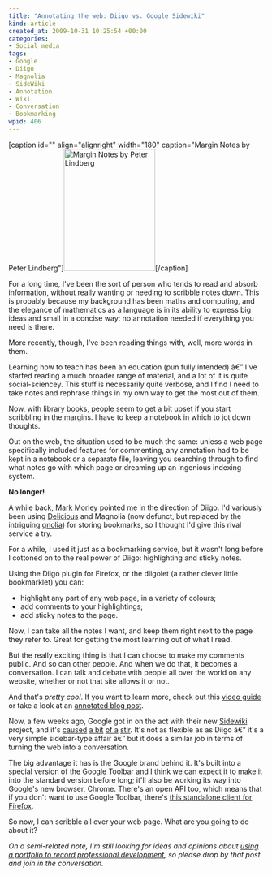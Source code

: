 ```yaml
--- 
title: "Annotating the web: Diigo vs. Google Sidewiki"
kind: article
created_at: 2009-10-31 10:25:54 +00:00
categories: 
- Social media
tags: 
- Google
- Diigo
- Magnolia
- SideWiki
- Annotation
- Wiki
- Conversation
- Bookmarking
wpid: 406
---
```

[caption id="" align="alignright" width="180" caption="Margin Notes by Peter Lindberg"]<a href="http://www.flickr.com/photos/plindberg/32809925/"><img alt="Margin Notes by Peter Lindberg" src="http://farm1.static.flickr.com/21/32809925_6b27ccbda6_m.jpg" title="Margin Notes" width="180" height="240" /></a>[/caption]

For a long time, I've been the sort of person who tends to read and absorb information, without really wanting or needing to scribble notes down. This is probably because my background has been maths and computing, and the elegance of mathematics as a language is in its ability to express big ideas and small in a concise way: no annotation needed if everything you need is there.

More recently, though, I've been reading things with, well, more words in them.

<!--more-->

Learning how to teach has been an education (pun fully intended) â€” I've started reading a much broader range of material, and a lot of it is quite social-sciencey. This stuff is necessarily quite verbose, and I find I need to take notes and rephrase things in my own way to get the most out of them.

Now, with library books, people seem to get a bit upset if you start scribbling in the margins. I have to keep a notebook in which to jot down thoughts.

Out on the web, the situation used to be much the same: unless a web page specifically included features for commenting, any annotation had to be kept in a notebook or a separate file, leaving you searching through to find what notes go with which page or dreaming up an ingenious indexing system.

<strong>No longer!</strong>

A while back, <a href="http://squiremorley.wordpress.com/">Mark Morley</a> pointed me in the direction of [Diigo][]. I'd variously been using [Delicious][] and Magnolia (now defunct, but replaced by the intriguing [gnolia][]) for storing bookmarks, so I thought I'd give this rival service a try.

[Mark Morley]: http://squiremorley.wordpress.com/
[Diigo]: http://diigo.com/
[Delicious]: http://delicious.com/
[gnolia]: http://gnolia.com/

For a while, I used it just as a bookmarking service, but it wasn't long before I cottoned on to the real power of Diigo: highlighting and sticky notes.

Using the Diigo plugin for Firefox, or the diigolet (a rather clever little bookmarklet) you can:

* highlight any part of any web page, in a variety of colours;
* add comments to your highlightings;
* add sticky notes to the page.

Now, I can take all the notes I want, and keep them right next to the page they refer to. Great for getting the most learning out of what I read.

But the really exciting thing is that I can choose to make my comments public. And so can other people. And when we do that, it becomes a conversation. I can talk and debate with people all over the world on any website, whether or not that site allows it or not.

And that's *pretty cool*. If you want to learn more, check out this [video guide][] or take a look at an [annotated blog post][].

[video guide]: http://squiremorley.wordpress.com/2009/09/25/video-guide-to-diigo-annotations/
[annotated blog post]: http://www.diigo.com/bookmark/http%3A%2F%2Fwww.copyblogger.com%2Fbad-writing-habits?tab=comment

Now, a few weeks ago, Google got in on the act with their new [Sidewiki][] project, and it's [caused][Squire Morley] [a bit][OUseful] [of a][SME] [stir][Web Strategist]. It's not as flexible as as Diigo â€” it's a very simple sidebar-type affair â€” but it does a similar job in terms of turning the web into a conversation.

The big advantage it has is the Google brand behind it. It's built into a special version of the Google Toolbar and I think we can expect it to make it into the standard version before long; it'll also be working its way into Google's new browser, Chrome. There's an open API too, which means that if you don't want to use Google Toolbar, there's [this standalone client for Firefox][standalone client].

[Sidewiki]: http://googleblog.blogspot.com/2009/09/help-and-learn-from-others-as-you.html
[Squire Morley]: http://squiremorley.wordpress.com/2009/09/24/google-sidewiki-the-web-just-changed-again/
[OUseful]: http://ouseful.wordpress.com/2009/10/09/surfacing-google-sidewiki-comments-within-a-web-page/
[SME]: http://www.socialmediaexplorer.com/2009/09/25/google-force-feeds-social-media-on-the-world/
[Web Strategist]: http://www.web-strategist.com/blog/2009/09/24/googles-sidewiki-shifts-power-to-consumers-away-from-corporate-web-teams/
[standalone client]: https://addons.mozilla.org/en-US/firefox/addon/46311

So now, I can scribble all over your web page. What are you going to do about it?

*On a semi-related note, I'm still looking for ideas and opinions about [using a portfolio to record professional development][portfolio], so please drop by that post and join in the conversation.*

[portfolio]: http://erambler.co.uk/2009/10/21/ask-the-readers-do-you-keep-a-portfolio/
